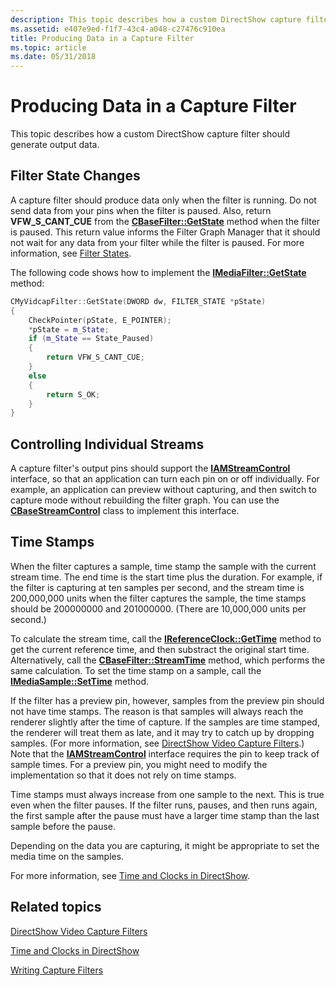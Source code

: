 ```yaml
---
description: This topic describes how a custom DirectShow capture filter should generate output data.
ms.assetid: e407e9ed-f1f7-43c4-a048-c27476c910ea
title: Producing Data in a Capture Filter
ms.topic: article
ms.date: 05/31/2018
---
```


# Producing Data in a Capture Filter

This topic describes how a custom DirectShow capture filter should generate output data.

## Filter State Changes

A capture filter should produce data only when the filter is running. Do not send data from your pins when the filter is paused. Also, return **VFW\_S\_CANT\_CUE** from the [**CBaseFilter::GetState**](cbasefilter-getstate.md) method when the filter is paused. This return value informs the Filter Graph Manager that it should not wait for any data from your filter while the filter is paused. For more information, see [Filter States](filter-states.md).

The following code shows how to implement the [**IMediaFilter::GetState**](/windows/desktop/api/Strmif/nf-strmif-imediafilter-getstate) method:


```C++
CMyVidcapFilter::GetState(DWORD dw, FILTER_STATE *pState)
{
    CheckPointer(pState, E_POINTER);
    *pState = m_State;
    if (m_State == State_Paused)
    {
        return VFW_S_CANT_CUE;
    }
    else
    {
        return S_OK;
    }
}
```



## Controlling Individual Streams

A capture filter's output pins should support the [**IAMStreamControl**](/windows/desktop/api/Strmif/nn-strmif-iamstreamcontrol) interface, so that an application can turn each pin on or off individually. For example, an application can preview without capturing, and then switch to capture mode without rebuilding the filter graph. You can use the [**CBaseStreamControl**](cbasestreamcontrol.md) class to implement this interface.

## Time Stamps

When the filter captures a sample, time stamp the sample with the current stream time. The end time is the start time plus the duration. For example, if the filter is capturing at ten samples per second, and the stream time is 200,000,000 units when the filter captures the sample, the time stamps should be 200000000 and 201000000. (There are 10,000,000 units per second.)

To calculate the stream time, call the [**IReferenceClock::GetTime**](/windows/desktop/api/Strmif/nf-strmif-ireferenceclock-gettime) method to get the current reference time, and then substract the original start time. Alternatively, call the [**CBaseFilter::StreamTime**](cbasefilter-streamtime.md) method, which performs the same calculation. To set the time stamp on a sample, call the [**IMediaSample::SetTime**](/windows/desktop/api/Strmif/nf-strmif-imediasample-settime) method.

If the filter has a preview pin, however, samples from the preview pin should not have time stamps. The reason is that samples will always reach the renderer slightly after the time of capture. If the samples are time stamped, the renderer will treat them as late, and it may try to catch up by dropping samples. (For more information, see [DirectShow Video Capture Filters](directshow-video-capture-filters.md).) Note that the [**IAMStreamControl**](/windows/desktop/api/Strmif/nn-strmif-iamstreamcontrol) interface requires the pin to keep track of sample times. For a preview pin, you might need to modify the implementation so that it does not rely on time stamps.

Time stamps must always increase from one sample to the next. This is true even when the filter pauses. If the filter runs, pauses, and then runs again, the first sample after the pause must have a larger time stamp than the last sample before the pause.

Depending on the data you are capturing, it might be appropriate to set the media time on the samples.

For more information, see [Time and Clocks in DirectShow](time-and-clocks-in-directshow.md).

## Related topics

<dl> <dt>

[DirectShow Video Capture Filters](directshow-video-capture-filters.md)
</dt> <dt>

[Time and Clocks in DirectShow](time-and-clocks-in-directshow.md)
</dt> <dt>

[Writing Capture Filters](writing-capture-filters.md)
</dt> </dl>

 

 



